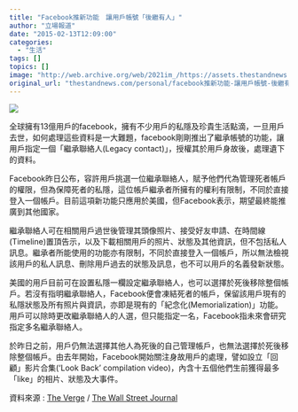 ```yaml
---
title: "Facebook推新功能　讓用戶帳號「後繼有人」"
author: "立場報道"
date: "2015-02-13T12:09:00"
categories:
  - "生活"
tags: []
topics: []
image: "http://web.archive.org/web/2021im_/https://assets.thestandnews.com/media/photos/06b-01_BYVeK.png"
original_url: "thestandnews.com/personal/facebook推新功能-讓用戶帳號-後繼有人"
---
```

![](http://web.archive.org/web/2021im_/https://assets.thestandnews.com/media/photos/06b-01_BYVeK.png)

全球擁有13億用戶的facebook，擁有不少用戶的私隱及珍貴生活點滴，一旦用戶去世，如何處理這些資料是一大難題，facebook剛剛推出了繼承帳號的功能，讓用戶指定一個「繼承聯絡人(Legacy contact)」，授權其於用戶身故後，處理遺下的資料。

Facebook昨日公布，容許用戶挑選一位繼承聯絡人，賦予他們代為管理死者帳戶的權限，但為保障死者的私隱，這位帳戶繼承者所擁有的權利有限制，不同於直接登入一個帳戶。目前這項新功能只應用於美國，但Facebook表示，期望最終能推廣到其他國家。

繼承聯絡人可在相關用戶過世後管理其頭像照片、接受好友申請、在時間線(Timeline)置頂告示，以及下載相關用戶的照片、狀態及其他資訊，但不包括私人訊息。繼承者所能使用的功能亦有限制，不同於直接登入一個帳戶，所以無法檢視該用戶的私人訊息、刪除用戶過去的狀態及訊息，也不可以用戶的名義發新狀態。

美國的用戶目前可在設置私隱一欄設定繼承聯絡人，也可以選擇於死後移除整個帳戶。若沒有指明繼承聯絡人，Facebook便會凍結死者的帳戶，保留該用戶現有的私隱狀態及所有照片與資訊，亦即是現有的「紀念化(Memorialization)」功能。用戶可以除時更改繼承聯絡人的人選，但只能指定一名，Facebook指未來會研究指定多名繼承聯絡人。

於昨日之前，用戶仍無法選擇其他人為死後的自己管理帳戶，也無法選擇於死後移除整個帳戶。由去年開始，Facebook開始關注身故用戶的處理，譬如設立「回顧」影片合集(‘Look Back’ compilation video)，內含十五個他們生前獲得最多「like」的相片、狀態及大事件。

資料來源 : [The Verge](http://web.archive.org/web/20211229043922/http://www.theverge.com/2015/2/12/8025117/facebook-account-after-death) / [The Wall Street Journal](http://web.archive.org/web/20211229043922/http://www.wsj.com/articles/facebook-heir-time-to-choose-who-manages-your-account-when-you-die-1423738802)